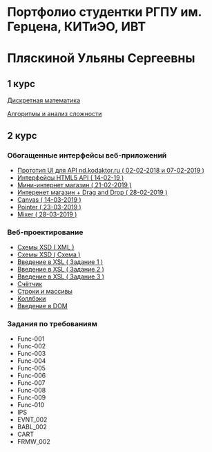 # Портфолио студентки РГПУ им. Герцена, КИТиЭО, ИВТ
# Пляскиной Ульяны Сергеевны

## 1 курс

<a href="https://github.com/Akwatore/DiskrMat">Дискретная математика</a>

<a href="https://github.com/Akwatore/AlgoritmAnaliz">Алгоритмы и анализ сложности</a>

## 2 курс

### Обогащенные интерфейсы веб-приложений
- <a href="https://kodaktor.ru/d7477f8">Прототип UI для API nd.kodaktor.ru ( 02-02-2018 и 07-02-2019 )</a>
- <a href="https://kodaktor.ru/9e71171">Интерфейсы HTML5 API ( 14-02-19 )</a>
- <a href="https://kodaktor.ru/397a9b8">Мини-интернет магазин ( 21-02-2019 )</a>
- <a href="https://kodaktor.ru/02a8177">Интеренет магазин + Drag and Drop ( 28-02-2019 )</a>
- <a href="https://kodaktor.ru/3a4c999">Canvas ( 14-03-2019 )</a>
- <a href="https://kodaktor.ru/51f4066">Pointer ( 23-03-2019 )</a>
- <a href="https://kodaktor.ru/8132ae4">Mixer ( 28-03-2019 )</a>

### Веб-проектирование

- <a href="https://kodaktor.ru/8132ae4">Схемы XSD ( XML )</a>
- <a href="https://kodaktor.ru/7b914a5">Схемы XSD ( Схема )</a>
- <a href="https://kodaktor.ru/40f1a2c">Введение в XSL ( Задание 1 )</a>
- <a href="https://kodaktor.ru/debd90e">Введение в XSL ( Задание 2 )</a>
- <a href="https://kodaktor.ru/fa5efad">Введение в XSL ( Задание 3 )</a>
- <a href="https://kodaktor.ru/5f1551a">Счётчик</a>
- <a href="https://kodaktor.ru/356b696">Строки и массивы</a>
- <a href="https://kodaktor.ru/65a1322">Коллбэки</a>
- <a href="https://kodaktor.ru/adb60bb">Введение в DOM</a>

### Задания по требованиям
- Func-001
- Func-002
- Func-003
- Func-004
- Func-005
- Func-006
- Func-007
- Func-008
- Func-009
- Func-010
- IPS
- EVNT_002
- BABL_002
- CART
- FRMW_002
